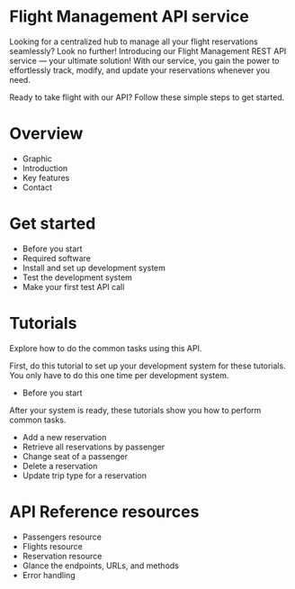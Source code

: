 # Flight Management API service

Looking for a centralized hub to manage all your flight reservations seamlessly? Look no further! Introducing our Flight Management REST API service — your ultimate solution! With our service, you gain the power to effortlessly track, modify, and update your reservations whenever you need.

Ready to take flight with our API? Follow these simple steps to get started.

# Overview

- Graphic
- Introduction
- Key features
- Contact

# Get started

- Before you start
- Required software
- Install and set up development system
- Test the development system
- Make your first test API call 

# Tutorials

Explore how to do the common tasks using this API. 

First, do this tutorial to set up your development system for these tutorials. You only have to do this one time per development system.

- Before you start

After your system is ready, these tutorials show you how to perform common tasks.

- Add a new reservation
- Retrieve all reservations by passenger
- Change seat of a passenger
- Delete a reservation
- Update trip type for a reservation

# API Reference resources

- Passengers resource
- Flights resource
- Reservation resource
- Glance the endpoints, URLs, and methods
- Error handling





